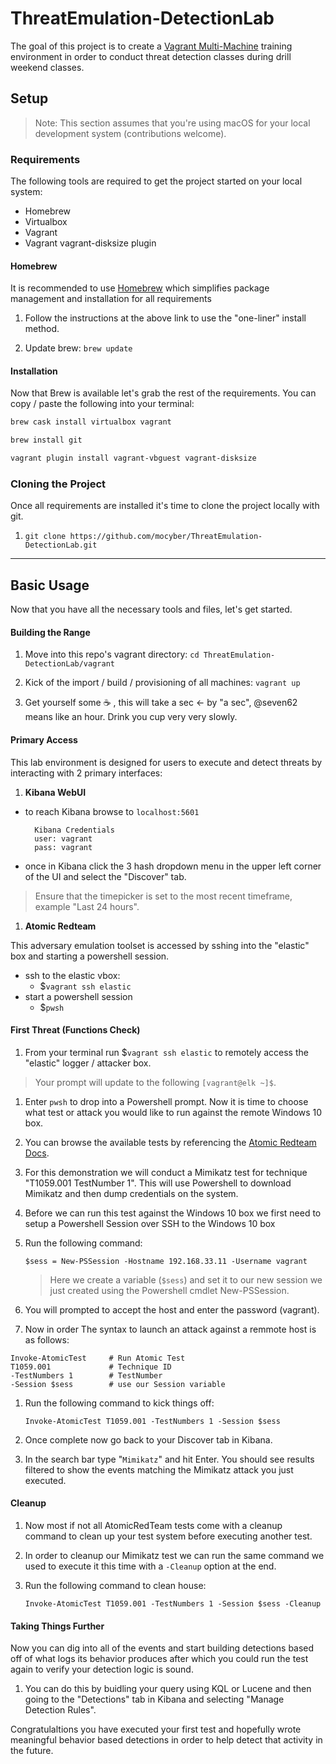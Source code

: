 # ThreatEmulation-DetectionLab

The goal of this project is to create a [Vagrant Multi-Machine]() training environment in order to conduct threat detection classes during drill weekend classes.


## Setup

> Note: This section assumes that you're using macOS for your local development system (contributions welcome).


### Requirements

The following tools are required to get the project started on your local system:

- Homebrew
- Virtualbox
- Vagrant
- Vagrant vagrant-disksize plugin


#### Homebrew

It is recommended to use [Homebrew](https://brew.sh/) which simplifies package management and installation for all requirements

1. Follow the instructions at the above link to use the "one-liner" install method.

1. Update brew: `brew update`


#### Installation

Now that Brew is available let's grab the rest of the requirements. You can copy / paste the following into your terminal:

```sh
brew cask install virtualbox vagrant

brew install git

vagrant plugin install vagrant-vbguest vagrant-disksize
```


### Cloning the Project

Once all requirements are installed it's time to clone the project locally with git.

1. `git clone https://github.com/mocyber/ThreatEmulation-DetectionLab.git`


---

## Basic Usage

Now that you have all the necessary tools and files, let's get started.


#### Building the Range

1. Move into this repo's vagrant directory: `cd ThreatEmulation-DetectionLab/vagrant`

1. Kick of the import / build / provisioning of all machines: `vagrant up`

1. Get yourself some :coffee: , this will take a sec <- by "a sec", @seven62 means like an hour. Drink you cup very very slowly.


#### Primary Access

This lab environment is designed for users to execute and detect threats by interacting with 2 primary interfaces:

1. **Kibana WebUI**

- to reach Kibana browse to `localhost:5601`

        Kibana Credentials
        user: vagrant
        pass: vagrant

- once in Kibana click the 3 hash dropdown menu in the upper left corner of the UI and select the "Discover" tab.

> Ensure that the timepicker is set to the most recent timeframe, example "Last 24 hours".

1. **Atomic Redteam**

This adversary emulation toolset is accessed by sshing into the "elastic" box and starting a powershell session.

- ssh to the elastic vbox:
    - $`vagrant ssh elastic`
- start a powershell session
    - $`pwsh`



#### First Threat (Functions Check)

1. From your terminal run $`vagrant ssh elastic` to remotely access the "elastic" logger / attacker box.

> Your prompt will update to the following `[vagrant@elk ~]$`.

1. Enter `pwsh` to drop into a Powershell prompt. Now it is time to choose what test or attack you would like to run against the remote Windows 10 box.

1. You can browse the available tests by referencing the [Atomic Redteam Docs](https://github.com/redcanaryco/atomic-red-team/blob/master/atomics/Indexes/Indexes-Markdown/windows-index.md).

1. For this demonstration we will conduct a Mimikatz test for technique "T1059.001 TestNumber 1". This will use Powershell to download Mimikatz and then dump credentials on the system.

1. Before we can run this test against the Windows 10 box we first need to setup a Powershell Session over SSH to the Windows 10 box

1. Run the following command:  

    `$sess = New-PSSession -Hostname 192.168.33.11 -Username vagrant`

    > Here we create a variable (`$sess`) and set it to our new session we just created using the Powershell cmdlet New-PSSession.

1. You will prompted to accept the host and enter the password (vagrant).

1. Now in order  The syntax to launch an attack against a remmote host is as follows:

```shell
Invoke-AtomicTest     # Run Atomic Test
T1059.001             # Technique ID 
-TestNumbers 1        # TestNumber 
-Session $sess        # use our Session variable
```

1. Run the following command to kick things off:

    `Invoke-AtomicTest T1059.001 -TestNumbers 1 -Session $sess`

1. Once complete now go back to your Discover tab in Kibana.

1. In the search bar type "`Mimikatz`" and hit Enter. You should see results filtered to show the events matching the Mimikatz attack you just executed.


#### Cleanup


1. Now most if not all AtomicRedTeam tests come with a cleanup command to clean up your test system before executing another test.

1. In order to cleanup our Mimikatz test we can run the same command we used to execute it this time with a `-Cleanup` option at the end.

1. Run the following command to clean house: 

    `Invoke-AtomicTest T1059.001 -TestNumbers 1 -Session $sess -Cleanup`


#### Taking Things Further

Now you can dig into all of the events and start building detections based off of what logs its behavior produces after which you could run the test again to verify your detection logic is sound.

1. You can do this by buidling your query using KQL or Lucene and then going to the "Detections" tab in Kibana and selecting "Manage Detection Rules".

Congratulaltions you have executed your first test and hopefully wrote meaningful behavior based detections in order to help detect that activity in the future.
